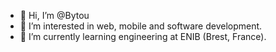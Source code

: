 - 👋 Hi, I’m @Bytou
- 👀 I’m interested in web, mobile and software development. 
- 🌱 I’m currently learning engineering at ENIB (Brest, France). 

<!---
Bytou/Bytou is a ✨ special ✨ repository because its `README.md` (this file) appears on your GitHub profile.
You can click the Preview link to take a look at your changes.
--->
